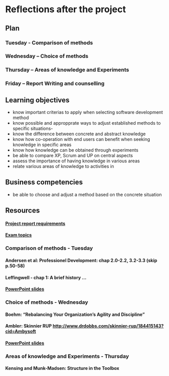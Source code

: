 # Reflections after the project

## Plan
### Tuesday - Comparison of methods
### Wednesday – Choice of methods
### Thursday – Areas of knowledge and Experiments
### Friday – Report Writing and counselling


## Learning objectives
- know important criterias to apply when selecting software development method
- know possible and appropprate ways to adjust established methods to specific situations- 
- know the difference between concrete and abstract knowledge
- know how co-operation with end users can benefit when seeking knowledge in specific areas
- know how knowledge can be obtained through experiments
- be able to compare XP, Scrum and UP on central aspects
- assess the importance of having knowledge in various areas
- relate various areas of knowledge to activities in 

## Business competencies 
- be able to choose and adjust a method based on the concrete situation


## Resources
#### [Project report requirements](https://github.com/Cphdat3sem2018s/SYS-Week3/blob/master/3.%20semester%20SYS%20report%202018.docx)
#### [Exam topics](https://github.com/Cphdat3sem2018s/SYS-Week3/blob/master/Emner%20til%20mundtlig%20eksamen.docx)


### Comparison of methods - Tuesday
#### Andersen et al: Professionel Development: chap 2.0-2.2, 3.2-3.3 (skip p.50-58)
#### Leffingwell - chap 1: A brief history ...
#### [PowerPoint slides](https://github.com/Cphdat3sem2018s/SYS-Week3/blob/master/Comparison%20of%20methods%202018.pptx)

### Choice of methods - Wednesday
#### Boehm: “Rebalancing Your Organization’s Agility and Discipline”
#### Ambler: Skinnier RUP http://www.drdobbs.com/skinnier-rup/184415143?cid=Ambysoft
#### [PowerPoint slides](https://github.com/Cphdat3sem2018s/SYS-Week3/blob/master/Choice%20and%20adaption%20of%20methods.pptx)


### Areas of knowledge and Experiments - Thursday
#### Kensing and Munk-Madsen: Structure in the Toolbox



